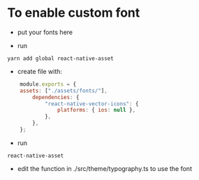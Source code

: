 # To enable custom font

- put your fonts here

- run
```console
yarn add global react-native-asset
```

- create file with: 
```javascript
    module.exports = {
    assets: ["./assets/fonts/"],
        dependencies: {
            "react-native-vector-icons": {
                platforms: { ios: null },
            },
        },
    };
```

- run
```console
react-native-asset
```

- edit the function in ./src/theme/typography.ts to use the font